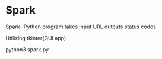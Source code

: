 # Spark
Spark- Python program takes input URL outputs status codes

Utilizing tkinter(GUI app)

python3 spark.py
